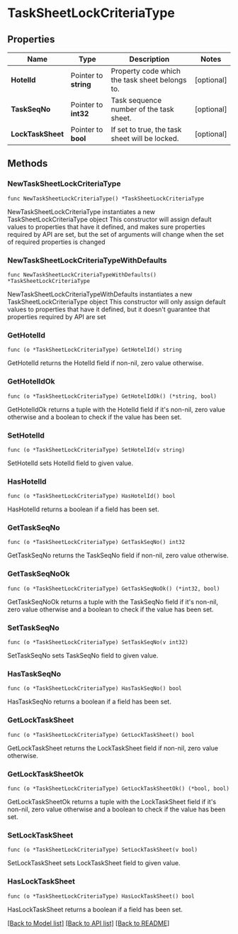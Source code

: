 # TaskSheetLockCriteriaType

## Properties

Name | Type | Description | Notes
------------ | ------------- | ------------- | -------------
**HotelId** | Pointer to **string** | Property code which the task sheet belongs to. | [optional] 
**TaskSeqNo** | Pointer to **int32** | Task sequence number of the task sheet. | [optional] 
**LockTaskSheet** | Pointer to **bool** | If set to true, the task sheet will be locked. | [optional] 

## Methods

### NewTaskSheetLockCriteriaType

`func NewTaskSheetLockCriteriaType() *TaskSheetLockCriteriaType`

NewTaskSheetLockCriteriaType instantiates a new TaskSheetLockCriteriaType object
This constructor will assign default values to properties that have it defined,
and makes sure properties required by API are set, but the set of arguments
will change when the set of required properties is changed

### NewTaskSheetLockCriteriaTypeWithDefaults

`func NewTaskSheetLockCriteriaTypeWithDefaults() *TaskSheetLockCriteriaType`

NewTaskSheetLockCriteriaTypeWithDefaults instantiates a new TaskSheetLockCriteriaType object
This constructor will only assign default values to properties that have it defined,
but it doesn't guarantee that properties required by API are set

### GetHotelId

`func (o *TaskSheetLockCriteriaType) GetHotelId() string`

GetHotelId returns the HotelId field if non-nil, zero value otherwise.

### GetHotelIdOk

`func (o *TaskSheetLockCriteriaType) GetHotelIdOk() (*string, bool)`

GetHotelIdOk returns a tuple with the HotelId field if it's non-nil, zero value otherwise
and a boolean to check if the value has been set.

### SetHotelId

`func (o *TaskSheetLockCriteriaType) SetHotelId(v string)`

SetHotelId sets HotelId field to given value.

### HasHotelId

`func (o *TaskSheetLockCriteriaType) HasHotelId() bool`

HasHotelId returns a boolean if a field has been set.

### GetTaskSeqNo

`func (o *TaskSheetLockCriteriaType) GetTaskSeqNo() int32`

GetTaskSeqNo returns the TaskSeqNo field if non-nil, zero value otherwise.

### GetTaskSeqNoOk

`func (o *TaskSheetLockCriteriaType) GetTaskSeqNoOk() (*int32, bool)`

GetTaskSeqNoOk returns a tuple with the TaskSeqNo field if it's non-nil, zero value otherwise
and a boolean to check if the value has been set.

### SetTaskSeqNo

`func (o *TaskSheetLockCriteriaType) SetTaskSeqNo(v int32)`

SetTaskSeqNo sets TaskSeqNo field to given value.

### HasTaskSeqNo

`func (o *TaskSheetLockCriteriaType) HasTaskSeqNo() bool`

HasTaskSeqNo returns a boolean if a field has been set.

### GetLockTaskSheet

`func (o *TaskSheetLockCriteriaType) GetLockTaskSheet() bool`

GetLockTaskSheet returns the LockTaskSheet field if non-nil, zero value otherwise.

### GetLockTaskSheetOk

`func (o *TaskSheetLockCriteriaType) GetLockTaskSheetOk() (*bool, bool)`

GetLockTaskSheetOk returns a tuple with the LockTaskSheet field if it's non-nil, zero value otherwise
and a boolean to check if the value has been set.

### SetLockTaskSheet

`func (o *TaskSheetLockCriteriaType) SetLockTaskSheet(v bool)`

SetLockTaskSheet sets LockTaskSheet field to given value.

### HasLockTaskSheet

`func (o *TaskSheetLockCriteriaType) HasLockTaskSheet() bool`

HasLockTaskSheet returns a boolean if a field has been set.


[[Back to Model list]](../README.md#documentation-for-models) [[Back to API list]](../README.md#documentation-for-api-endpoints) [[Back to README]](../README.md)



